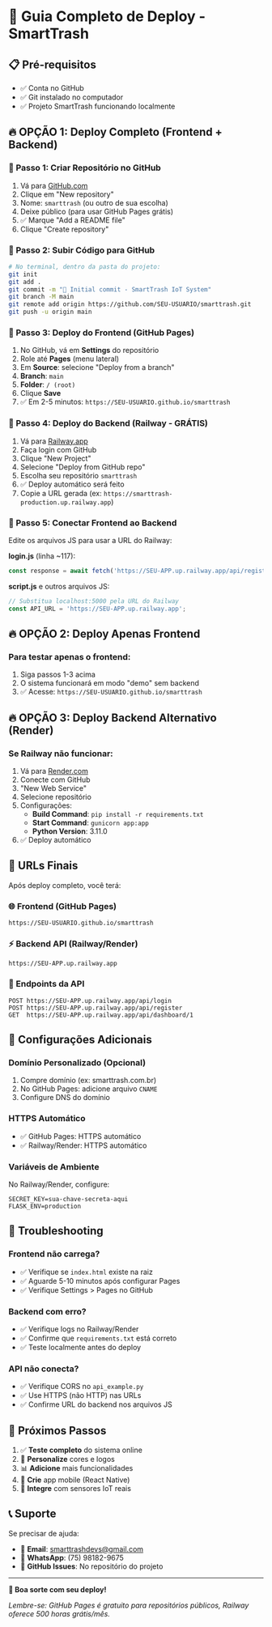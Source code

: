 # 🚀 Guia Completo de Deploy - SmartTrash

## 📋 Pré-requisitos
- ✅ Conta no GitHub
- ✅ Git instalado no computador
- ✅ Projeto SmartTrash funcionando localmente

## 🔥 OPÇÃO 1: Deploy Completo (Frontend + Backend)

### 🎯 Passo 1: Criar Repositório no GitHub
1. Vá para [GitHub.com](https://github.com)
2. Clique em "New repository"
3. Nome: `smarttrash` (ou outro de sua escolha)
4. Deixe público (para usar GitHub Pages grátis)
5. ✅ Marque "Add a README file"
6. Clique "Create repository"

### 🎯 Passo 2: Subir Código para GitHub
```bash
# No terminal, dentro da pasta do projeto:
git init
git add .
git commit -m "🚀 Initial commit - SmartTrash IoT System"
git branch -M main
git remote add origin https://github.com/SEU-USUARIO/smarttrash.git
git push -u origin main
```

### 🎯 Passo 3: Deploy do Frontend (GitHub Pages)
1. No GitHub, vá em **Settings** do repositório
2. Role até **Pages** (menu lateral)
3. Em **Source**: selecione "Deploy from a branch"
4. **Branch**: `main`
5. **Folder**: `/ (root)`
6. Clique **Save**
7. ✅ Em 2-5 minutos: `https://SEU-USUARIO.github.io/smarttrash`

### 🎯 Passo 4: Deploy do Backend (Railway - GRÁTIS)
1. Vá para [Railway.app](https://railway.app)
2. Faça login com GitHub
3. Clique "New Project"
4. Selecione "Deploy from GitHub repo"
5. Escolha seu repositório `smarttrash`
6. ✅ Deploy automático será feito
7. Copie a URL gerada (ex: `https://smarttrash-production.up.railway.app`)

### 🎯 Passo 5: Conectar Frontend ao Backend
Edite os arquivos JS para usar a URL do Railway:

**login.js** (linha ~117):
```javascript
const response = await fetch('https://SEU-APP.up.railway.app/api/register', {
```

**script.js** e outros arquivos JS:
```javascript
// Substitua localhost:5000 pela URL do Railway
const API_URL = 'https://SEU-APP.up.railway.app';
```

## 🔥 OPÇÃO 2: Deploy Apenas Frontend

### Para testar apenas o frontend:
1. Siga passos 1-3 acima
2. O sistema funcionará em modo "demo" sem backend
3. ✅ Acesse: `https://SEU-USUARIO.github.io/smarttrash`

## 🔥 OPÇÃO 3: Deploy Backend Alternativo (Render)

### Se Railway não funcionar:
1. Vá para [Render.com](https://render.com)
2. Conecte com GitHub
3. "New Web Service"
4. Selecione repositório
5. Configurações:
   - **Build Command**: `pip install -r requirements.txt`
   - **Start Command**: `gunicorn app:app`
   - **Python Version**: 3.11.0
6. ✅ Deploy automático

## 📱 URLs Finais

Após deploy completo, você terá:

### 🌐 Frontend (GitHub Pages)
```
https://SEU-USUARIO.github.io/smarttrash
```

### ⚡ Backend API (Railway/Render)
```
https://SEU-APP.up.railway.app
```

### 🔗 Endpoints da API
```
POST https://SEU-APP.up.railway.app/api/login
POST https://SEU-APP.up.railway.app/api/register
GET  https://SEU-APP.up.railway.app/api/dashboard/1
```

## 🔧 Configurações Adicionais

### Domínio Personalizado (Opcional)
1. Compre domínio (ex: smarttrash.com.br)
2. No GitHub Pages: adicione arquivo `CNAME`
3. Configure DNS do domínio

### HTTPS Automático
- ✅ GitHub Pages: HTTPS automático
- ✅ Railway/Render: HTTPS automático

### Variáveis de Ambiente
No Railway/Render, configure:
```
SECRET_KEY=sua-chave-secreta-aqui
FLASK_ENV=production
```

## 🚨 Troubleshooting

### Frontend não carrega?
- ✅ Verifique se `index.html` existe na raiz
- ✅ Aguarde 5-10 minutos após configurar Pages
- ✅ Verifique Settings > Pages no GitHub

### Backend com erro?
- ✅ Verifique logs no Railway/Render
- ✅ Confirme que `requirements.txt` está correto
- ✅ Teste localmente antes do deploy

### API não conecta?
- ✅ Verifique CORS no `api_example.py`
- ✅ Use HTTPS (não HTTP) nas URLs
- ✅ Confirme URL do backend nos arquivos JS

## 🎯 Próximos Passos

1. ✅ **Teste completo** do sistema online
2. 🎨 **Personalize** cores e logos
3. 📊 **Adicione** mais funcionalidades
4. 📱 **Crie** app mobile (React Native)
5. 🤖 **Integre** com sensores IoT reais

## 📞 Suporte

Se precisar de ajuda:
- 📧 **Email**: smarttrashdevs@gmail.com
- 📱 **WhatsApp**: (75) 98182-9675
- 🐙 **GitHub Issues**: No repositório do projeto

---

**🚀 Boa sorte com seu deploy!** 

*Lembre-se: GitHub Pages é gratuito para repositórios públicos, Railway oferece 500 horas grátis/mês.*
